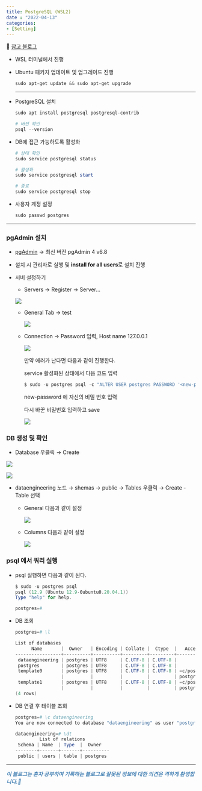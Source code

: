 ```yaml
---
title: PostgreSQL (WSL2)
date : "2022-04-13"
categories:
- [Setting]
---
```


📎 [참고 블로그](https://dschloe.github.io/sql/postgreslq_wsl2/)  

  

- WSL 터미널에서 진행
- Ubuntu 패키지 업데이트 및 업그레이드 진행

    ```powershell
    sudo apt-get update && sudo apt-get upgrade
    ```
    
    ---

  

- PostgreSQL 설치

    ```powershell
    sudo apt install postgresql postgresql-contrib
    
    # 버전 확인
    psql --version
    ```

- DB에 접근 가능하도록 활성화

    ```powershell
    # 상태 확인
    sudo service postgresql status
    
    # 활성화
    sudo service postgresql start
    
    # 종료
    sudo service postgresql stop
    ```

- 사용자 계정 설정

    ```powershell
    sudo passwd postgres
    ```

---

   

### pgAdmin 설치

- [pgAdmin](https://www.pgadmin.org/download/pgadmin-4-windows/) → 최신 버전 pgAdmin 4 v6.8
- 설치 시 관리자로 실행 및 **install for all users**로 설치 진행
- 서버 설정하기
    - Servers → Register → Server...
    
    ![](/images/PostgreSQL/Untitled.png)
    
    - General Tab → test
        
        ![](/images/PostgreSQL/Untitled%201.png)
        
    - Connection → Password 입력, Host name 127.0.0.1
        
        ![](/images/PostgreSQL/Untitled%202.png)
        
        만약 에러가 난다면 다음과 같이 진행한다.  
          
        service 활성화된 상태에서 다음 코드 입력
        
        ```powershell
        $ sudo -u postgres psql -c "ALTER USER postgres PASSWORD '<new-password>';"
        ```
        
        new-password 에 자신의 비밀 번호 입력  
          
        다시 바꾼 비밀번호 입력하고 save
        
        ![](/images/PostgreSQL/Untitled%203.png)
        

  

### DB 생성 및 확인

- Database 우클릭 → Create

![](/images/PostgreSQL/Untitled%204.png)

![](/images/PostgreSQL/Untitled%205.png)

- dataengineering 노드 → shemas → public → Tables 우클릭 → Create - Table 선택
    - General 다음과 같이 설정
        
        ![](/images/PostgreSQL/Untitled%206.png)
        
    - Columns 다음과 같이 설정
        
        ![](/images/PostgreSQL/Untitled%207.png)
        

### psql 에서 쿼리 실행

- psql 실행하면 다음과 같이 된다.
    
    ```powershell
    $ sudo -u postgres psql
    psql (12.9 (Ubuntu 12.9-0ubuntu0.20.04.1))
    Type "help" for help.
    
    postgres=#
    ```
    
- DB 조회

    ```powershell
    postgres=# \l
    
    List of databases
          Name       |  Owner   | Encoding | Collate |  Ctype  |   Access privileges
    -----------------+----------+----------+---------+---------+-----------------------
     dataengineering | postgres | UTF8     | C.UTF-8 | C.UTF-8 |
     postgres        | postgres | UTF8     | C.UTF-8 | C.UTF-8 |
     template0       | postgres | UTF8     | C.UTF-8 | C.UTF-8 | =c/postgres          +
                     |          |          |         |         | postgres=CTc/postgres
     template1       | postgres | UTF8     | C.UTF-8 | C.UTF-8 | =c/postgres          +
                     |          |          |         |         | postgres=CTc/postgres
    (4 rows)
    ```

- DB 연결 후 테이블 조회

    ```powershell
    postgres=# \c dataengineering
    You are now connected to database "dataengineering" as user "postgres".
    
    dataengineering=# \dt
             List of relations
     Schema | Name  | Type  |  Owner
    --------+-------+-------+----------
     public | users | table | postgres
    ```


---
**_<span style="color:#4682B4;"> 이 블로그는 혼자 공부하며 기록하는 블로그로 잘못된 정보에 대한 의견은 격하게 환영합니다.🤩 </span>_**